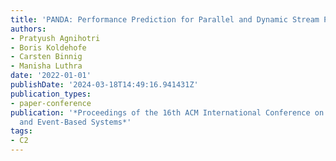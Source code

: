 ```yaml
---
title: 'PANDA: Performance Prediction for Parallel and Dynamic Stream Processing'
authors:
- Pratyush Agnihotri
- Boris Koldehofe
- Carsten Binnig
- Manisha Luthra
date: '2022-01-01'
publishDate: '2024-03-18T14:49:16.941431Z'
publication_types:
- paper-conference
publication: '*Proceedings of the 16th ACM International Conference on Distributed
  and Event-Based Systems*'
tags:
- C2
---
```

